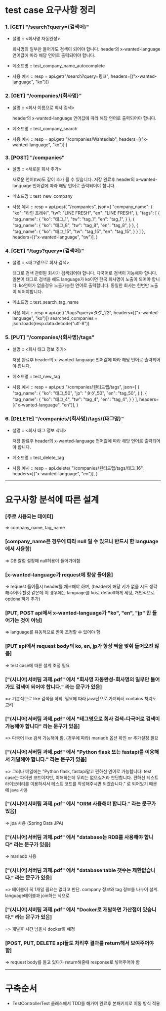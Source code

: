 # test case 요구사항 정리

### 1. [GET] "/search?query={검색어}"
* 설명 :: <회사명 자동완성>

  회사명의 일부만 들어가도 검색이 되어야 합니다.
  header의 x-wanted-language 언어값에 따라 해당 언어로 출력되어야 합니다.
* 메소드명 :: test_company_name_autocomplete
* 사용 예시 :: resp = api.get("/search?query=링크", headers=[("x-wanted-language", "ko")])
 
### 2. [GET] "/companies/{회사명}"
* 설명 :: <회사 이름으로 회사 검색>

  header의 x-wanted-language 언어값에 따라 해당 언어로 출력되어야 합니다.
* 메소드명 :: test_company_search
* 사용 예시 :: resp = api.get(
  "/companies/Wantedlab", headers=[("x-wanted-language", "ko")]
  )

### 3. [POST] "/companies"
* 설명 :: <새로운 회사 추가>

  새로운 언어(tw)도 같이 추가 될 수 있습니다.
  저장 완료후 header의 x-wanted-language 언어값에 따라 해당 언어로 출력되어야 합니다.
* 메소드명 :: test_new_company
* 사용 예시 :: resp = api.post(
  "/companies",
  json={
  "company_name": {
  "ko": "라인 프레쉬",
  "tw": "LINE FRESH",
  "en": "LINE FRESH",
  },
  "tags": [
  {
  "tag_name": {
  "ko": "태그_1",
  "tw": "tag_1",
  "en": "tag_1",
  }
  },
  {
  "tag_name": {
  "ko": "태그_8",
  "tw": "tag_8",
  "en": "tag_8",
  }
  },
  {
  "tag_name": {
  "ko": "태그_15",
  "tw": "tag_15",
  "en": "tag_15",
  }
  }
  ]
  },
  headers=[("x-wanted-language", "tw")],
  )

### 4. [GET] "/tags?query={검색어}"
* 설명 :: <태그명으로 회사 검색>

  태그로 검색 관련된 회사가 검색되어야 합니다.
  다국어로 검색이 가능해야 합니다.
  일본어 태그로 검색을 해도 language가 ko이면 한국 회사명이 노출이 되어야 합니다.
  ko언어가 없을경우 노출가능한 언어로 출력합니다.
  동일한 회사는 한번만 노출이 되어야합니다.
* 메소드명 :: test_search_tag_name
* 사용 예시 :: resp = api.get("/tags?query=タグ_22", headers=[("x-wanted-language", "ko")])
  searched_companies = json.loads(resp.data.decode("utf-8"))

### 5. [PUT] "/companies/{회사명}/tags"
* 설명 :: <회사 태그 정보 추가>

  저장 완료후 header의 x-wanted-language 언어값에 따라 해당 언어로 출력되어야 합니다.
* 메소드명 :: test_new_tag
* 사용 예시 :: resp = api.put(
  "/companies/원티드랩/tags",
  json=[
  {
  "tag_name": {
  "ko": "태그_50",
  "jp": "タグ_50",
  "en": "tag_50",
  }
  },
  {
  "tag_name": {
  "ko": "태그_4",
  "tw": "tag_4",
  "en": "tag_4",
  }
  }
  ],
  headers=[("x-wanted-language", "en")],
  )

### 6. [DELETE] "/companies/{회사명}/tags/{태그명}"
* 설명 :: <회사 태그 정보 삭제>

  저장 완료후 header의 x-wanted-language 언어값에 따라 해당 언어로 출력되어야 합니다.
* 메소드명 :: test_delete_tag
* 사용 예시 :: resp = api.delete(
   "/companies/원티드랩/tags/태그_16",
   headers=[("x-wanted-language", "en")],
   )

---------------
# 요구사항 분석에 따른 설계

### [주로 사용되는 데이터]
=> company_name, tag_name

### [company_name은 경우에 따라 null 일 수 있으나 반드시 한 language에서 사용함]
=> DB 칼럼 설정때 null허용이 들어가야함

### [x-wanted-language가 request에 항상 들어옴]
=> request 들어올시 header를 체크해야 하며, (header에 해당 키가 없을 시도 생각해주어야 할것 같은데 이 경우에는 language를 ko로 default하게 세팅, 개인적으로 optional하게 추가)

### [PUT, POST api에서 x-wanted-language가 "ko", "en", "jp" 만 들어가는 것이 아님]
=> language를 유동적으로 받아 조정할 수 있어야 함

### [PUT api에서 request body의 ko, en, jp가 항상 짝을 맞춰 들어오진 않음]
=> test case에 따른 설계 조정 필요

### ["(시니어)서버팀 과제.pdf" 에서 "회사명 자동완성-회사명의 일부만 들어가도 검색이 되어야 합니다." 라는 문구가 있음]
=> 기본적으로 like 검색을 하되, 필요에 따라 java단으로 가져와서 contains 처리도 고려

### ["(시니어)서버팀 과제.pdf" 에서 "태그명으로 회사 검색-다국어로 검색이 가능해야 합니다" 라는 문구가 있음]
=> 다국어 like 검색 가능해야 함, (경우에 따라) mariadb 옵션 확인 or 추가설정 필요

### ["(시니어)서버팀 과제.pdf" 에서 "Python flask 또는 fastapi를 이용해서 개발해야 합니다." 라는 문구가 있음]
=> 그러나 메일에는 "Python flask, fastapi말고 편하신 언어로 가능합니다. test case는 파이썬 코드이지만, 이해하는데 무리는 없으실거라 판단합니다. 편하신 테스트 라이브러리를 이용하셔서 테스트 코드를 작성해주시면 되겠습니다." 로 되어있기 때문에 java 사용

### ["(시니어)서버팀 과제.pdf" 에서 "ORM 사용해야 합니다." 라는 문구가 있음]
=> jpa 사용 (Spring Data JPA)

### ["(시니어)서버팀 과제.pdf" 에서 "database는 RDB를 사용해야 합니다" 라는 문구가 있음]
=> mariadb 사용

### ["(시니어)서버팀 과제.pdf" 에서 "database table 갯수는 제한없습니다." 라는 문구가 있음]
 => 테이블이 꼭 1개일 필요는 없다고 판단. company 정보와 tag 정보를 나누어 설계. language테이블과 join하는 식으로 

### ["(시니어)서버팀 과제.pdf" 에서 "Docker로 개발하면 가산점이 있습니다." 라는 문구가 있음]
=> 개발후 시간 남을시 docker화 예정

### [POST, PUT, DELETE api들도 처리후 결과를 return해서 보여주어야 함]
=> request body를 들고 있다가 return해줄때 response로 넣어주어야 함

---------------
# 구축순서
* TestControllerTest 클래스에서 TDD를 해가며 완료후 본패키지로 이동 방식 적용
